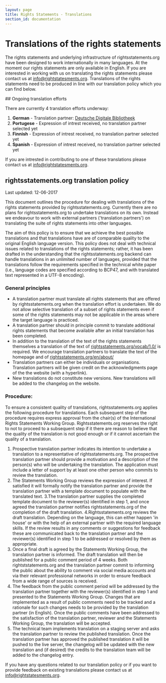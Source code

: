 ```yaml
---
layout: page
title: Rights Statements - Translations
section_id: documentation
---
```


# Translations of the rights statements

The rights statements and underlying infrastructure of rightsstatements.org have been designed to work internationally in many languages. At the moment our rights statements are only available in English. If you are interested in working with us on translating the rights statements please contact us at [info@rightstatesments.org](mailto:info@rightstatesments.org). Translations of the rights statements need to be produced in line with our translation policy which you can find below. 


<div class="box">
## Ongoing translation efforts

There are currently 4 translation efforts underway: 

1. **German** - Translation partner: [Deutsche Digitale Bibliotheek](https://www.deutsche-digitale-bibliothek.de/) 
2. **Portugese** -  Expression of intrest received, no translation partner selected yet
3. **Finnish** - Expression of intrest received, no translation partner selected yet
4. **Spanish** - Expression of intrest received, no translation partner selected yet

If you are intrested in contributing to one of these translations please contact us at [info@rightstatesments.org](mailto:info@rightstatesments.org). 
</div>

## rightsstatements.org translation policy 

Last updated: 12-06-2017

This document outlines the procedure for dealing with translations of the rights statements provided by rightsstatements.org. Currently there are no plans for rightsstatements.org to undertake translations on its own. Instead we endeavour to work with external partners ('translation partners') on translating the suite of rights statements into other languages.
 
The aim of this policy is to ensure that we achieve the best possible translations and that translations have are of comparable quality to the original English language version. This policy does not deal with technical issues related to translations of the rights statements; rather, it has been drafted in the understanding that the rightsstatements.org backend can handle translations in an unlimited number of languages, provided that the translations follow the requirements specified in the technical white paper (i.e., language codes are specified according to BCP47, and with translated text represented in a UTF-8 encoding).

### General principles

* A translation partner must translate all rights statements that are offered by rightsstatements.org when the translation effort is undertaken. We do not allow selective translation of a subset of rights statements even if some of the rights statements may not be applicable in the areas where the target language is practiced. 
* A translation partner should in principle commit to translate additional rights statements that become available after an initial translation has been completed.
* In addition to the translation of the text of the rights statements themselves a translation of the text of [rightsstatements.org/vocab/1.0/](/vocab/1.0/?language=en) is required. We encourage translation partners to translate the text of the homepage and of [rightsstatements.org/en/about/](/en/about.html)
* Translation partners can either be individuals or organisations. Translation partners will be given credit on the acknowledgments page of the the website (with a hyperlink). 
* New translations do not constitute new versions. New translations will be added to the changelog on the website.

### Procedure:

To ensure a consistent quality of translations, rightsstatements.org applies the following procedure for translations. Each subsequent step of the procedure requires express approval from the chair(s) of the International Rights Statements Working Group. Rightsstatements.org reserves the right to not to proceed to a subsequent step if it there are reason to believe that the quality of the translation is not good enough or if it cannot ascertain the quality of a translation.

1. Prospective translation partner indicates its intention to undertake a translation to a representative of rightsstatements.org. The prospective translation partner should provide a motivation and a description of the person(s) who will be undertaking the translation. The application must include a letter of support by at least one other person who commits to review the translation. 
2. The Statements Working Group reviews the expression of interest. If satisfied it will formally notify the translation partner and provide the translation partner with a template document to populate with the translated text.
3.The translation partner supplies the completed template document to the reviewer(s) identified in step 1, and once agreed the translation partner notifies rightsstatements.org of the completion of the draft translation.
4.Rightsstatements.org reviews the draft translation. Depending on the language, this can either happen 'in house' or with the help of an external partner with the required language skills. If the review results in any comments or suggestions for feedback these are communicated back to the translation partner and the reviewer(s) identified in step 1 to be addressed or resolved by them as appropriate. 
5. Once a final draft is agreed by the Statements Working Group, the translation partner is informed. The draft translation will then be published for a public comment period of 4 weeks. Both rightststatements.org and the translation partner commit to informing the public about the ability to comment via social media accounts and via their relevant professional networks in order to ensure feedback from a wide range of sources is received.
6. The feedback from the public comment period will be addressed by the translation partner together with the reviewer(s) identified in step 1 and presented to the Statements Working Group. Changes that are implemented as a result of  public comments need to be tracked and a rationale for such changes needs to be provided by the translation partner (in English). Once the public comments have been addressed to the satisfaction of the translation partner, reviewer and the Statements Working Group, the translation will be accepted.
7. The technical team implements translation on a staging server and asks the translation partner to review the published translation. Once the translation partner has approved the published translation it will be pushed to the live server, the changelog will be updated with the new translation and (if desired) the credits to the translation team will be added to the changelog entry.  

If you have any questions related to our translation policy or if you want to provide feedback on existing translations please contact us at [info@rightstatesments.org](mailto:info@rightstatesments.org).
